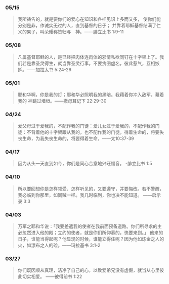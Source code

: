 ### 05/15
>我所祷告的，就是要你们的爱心在知识和各样见识上多而又多， 使你们能分别是非，作诚实无过的人，直到基督的日子； 并靠着耶稣基督结满了仁义的果子，叫荣耀称赞归与　神。——‭‭腓立比书‬ ‭1:9-11‬

### 05/08
>凡属基督耶稣的人，是已经把肉体连肉体的邪情私欲同钉在十字架上了。我们若是靠圣灵得生，就当靠圣灵行事。不要贪图虚名，彼此惹气，互相嫉妒。——加拉太书‬ ‭5:24-26‬

### 05/01
>耶和华啊，你是我的灯；耶和华必照明我的黑暗。我藉着你冲入敌军，藉着我的 神跳过墙垣。——撒母耳记下‬ ‭22:29-30‬

### 04/24
>爱父母过于爱我的，不配作我的门徒：爱儿女过于爱我的，不配作我的门徒：不背着他的十字架跟从我的，也不配作我的门徒。得着生命的，将要失丧生命，为我失丧生命的，将要得着生命。——太10:37-39

### 04/17
>因为从头一天直到如今，你们是同心合意地兴旺福音。 -腓立比书‬ ‭1:5‬

### 04/10
>所以要回想你是怎样领受、怎样听见的，又要遵守，并要悔改。若不警醒，我必临到你那里，如同贼一样。我几时临到，你也决不能知道。 ——启示录‬ ‭3:3‬ 

### 04/03
>万军之耶和华说：「我要差遣我的使者在我前面预备道路。你们所寻求的主必忽然进入他的殿；立约的使者，就是你们所仰慕的，快要来到。」 他来的日子，谁能当得起呢？他显现的时候，谁能立得住呢？因为他如炼金之人的火，如漂布之人的硷。——玛拉基书‬ ‭3:1-2‬ 

### 03/27
>你们既因顺从真理，洁净了自己的心，以致爱弟兄没有虚假，就当从心里彼此切实相爱。 ——彼得前书‬ ‭1:22‬ 
